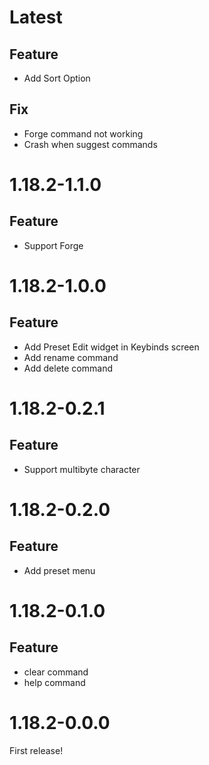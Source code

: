 # Latest
## Feature
- Add Sort Option

## Fix
- Forge command not working
- Crash when suggest commands

# 1.18.2-1.1.0
## Feature
- Support Forge

# 1.18.2-1.0.0
## Feature
- Add Preset Edit widget in Keybinds screen
- Add rename command
- Add delete command

# 1.18.2-0.2.1
## Feature
- Support multibyte character

# 1.18.2-0.2.0
## Feature
- Add preset menu

# 1.18.2-0.1.0
## Feature
- clear command
- help command

# 1.18.2-0.0.0
First release!
